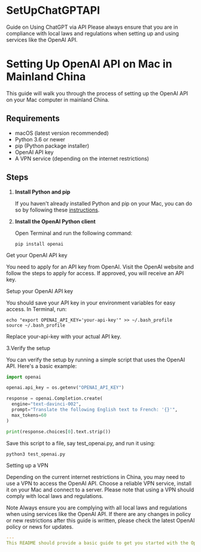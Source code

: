 # SetUpChatGPTAPI
Guide on Using ChatGPT via API
Please always ensure that you are in compliance with local laws and regulations when setting up and using services like the OpenAI API.

# Setting Up OpenAI API on Mac in Mainland China

This guide will walk you through the process of setting up the OpenAI API on your Mac computer in mainland China.

## Requirements

- macOS (latest version recommended)
- Python 3.6 or newer
- pip (Python package installer)
- OpenAI API key
- A VPN service (depending on the internet restrictions)

## Steps

1. **Install Python and pip**

   If you haven't already installed Python and pip on your Mac, you can do so by following these [instructions](https://docs.python-guide.org/starting/install3/osx/).

2. **Install the OpenAI Python client**

   Open Terminal and run the following command:

   ```shell
   pip install openai
   ```

Get your OpenAI API key

You need to apply for an API key from OpenAI. Visit the OpenAI website and follow the steps to apply for access. If approved, you will receive an API key.

Setup your OpenAI API key

You should save your API key in your environment variables for easy access. In Terminal, run:

   ```shell
   echo "export OPENAI_API_KEY='your-api-key'" >> ~/.bash_profile
   source ~/.bash_profile
   ```

Replace your-api-key with your actual API key.

3.Verify the setup

You can verify the setup by running a simple script that uses the OpenAI API. Here's a basic example:

```python
import openai

openai.api_key = os.getenv("OPENAI_API_KEY")

response = openai.Completion.create(
  engine="text-davinci-002",
  prompt="Translate the following English text to French: '{}'",
  max_tokens=60
)

print(response.choices[0].text.strip())

```

Save this script to a file, say test_openai.py, and run it using:

```shell
python3 test_openai.py
```

Setting up a VPN

Depending on the current internet restrictions in China, you may need to use a VPN to access the OpenAI API. Choose a reliable VPN service, install it on your Mac and connect to a server. Please note that using a VPN should comply with local laws and regulations.

Note
Always ensure you are complying with all local laws and regulations when using services like the OpenAI API. If there are any changes in policy or new restrictions after this guide is written, please check the latest OpenAI policy or news for updates.

```yaml
---
This README should provide a basic guide to get you started with the OpenAI API on your Mac in mainland China. Please replace `'your-api-key'` with your actual OpenAI API key.
```


